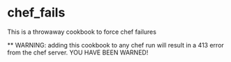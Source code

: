# chef_fails

This is a throwaway cookbook to force chef failures

** WARNING:  adding this cookbook to any chef run will result in a 413 error from the chef server.  YOU HAVE BEEN WARNED!


